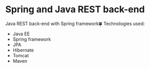 # Spring and Java REST back-end

Java REST back-end with Spring framework:four_leaf_clover:
Technologies used:

* Java EE
* Spring framework
* JPA
* Hibernate
* Tomcat
* Maven
